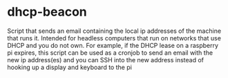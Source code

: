 # dhcp-beacon
Script that sends an email containing the local ip addresses of the machine that runs it. Intended for headless computers that run on networks that use DHCP and you do not own. For example, if the DHCP lease on a raspberry pi expires, this script can be used as a cronjob to send an email with the new ip address(es) and you can SSH into the new address instead of hooking up a display and keyboard to the pi

